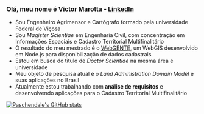 ### Olá, meu nome é Victor Marotta - [LinkedIn](linkedin.com/in/victor-marotta-5055ab60)

- Sou Engenheiro Agrimensor e Cartógrafo formado pela universidade Federal de Viçosa
- Sou *Magister Scientiae* em Engenharia Civil, com concentração em Informações Espaciais e Cadastro Territorial Multifinalitário
- O resultado do meu mestrado é o [WebGENTE](https://github.com/paschendale/webgente-node), um WebGIS desenvolvido em Node.js para disponibilização de dados cadastrais
- Estou em busca do titulo de *Doctor Scientiae* na mesma área e universidade
- Meu objeto de pesquisa atual é o *Land Administration Domain Model* e suas aplicações no Brasil
- Atualmente estou trabalhando com **análise de requisitos** e desenvolvendo aplicações para o Cadastro Territorial Multifinalitário


[![Paschendale's GitHub stats](https://github-readme-stats.vercel.app/api?username=paschendale&theme=dark&count_private=true&show_icons=true)](https://github.com/anuraghazra/github-readme-stats)
